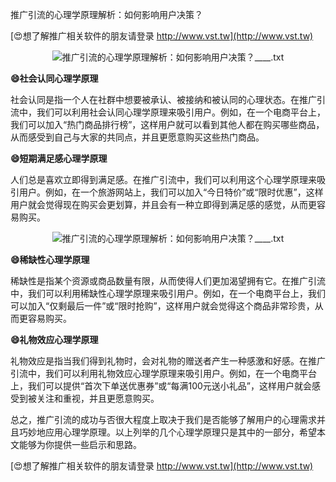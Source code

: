 推广引流的心理学原理解析：如何影响用户决策？

[😍想了解推广相关软件的朋友请登录 http://www.vst.tw](http://www.vst.tw)

 <center><img src="https://vst.tw/MP4/tuiguang/png/1.png" alt="推广引流的心理学原理解析：如何影响用户决策？____.txt"></center>

**😄社会认同心理学原理**

社会认同是指一个人在社群中想要被承认、被接纳和被认同的心理状态。在推广引流中，我们可以利用社会认同心理学原理来吸引用户。例如，在一个电商平台上，我们可以加入“热门商品排行榜”，这样用户就可以看到其他人都在购买哪些商品，从而感受到自己与大家的共同点，并且更愿意购买这些热门商品。

**😄短期满足感心理学原理**

人们总是喜欢立即得到满足感。在推广引流中，我们可以利用这个心理学原理来吸引用户。例如，在一个旅游网站上，我们可以加入“今日特价”或“限时优惠”，这样用户就会觉得现在购买会更划算，并且会有一种立即得到满足感的感觉，从而更容易购买。

 <center><img src="https://vst.tw/MP4/tuiguang/png/1.png" alt="推广引流的心理学原理解析：如何影响用户决策？____.txt"></center>

**😄稀缺性心理学原理**

稀缺性是指某个资源或商品数量有限，从而使得人们更加渴望拥有它。在推广引流中，我们可以利用稀缺性心理学原理来吸引用户。例如，在一个电商平台上，我们可以加入“仅剩最后一件”或“限时抢购”，这样用户就会觉得这个商品非常珍贵，从而更容易购买。

**😄礼物效应心理学原理**

礼物效应是指当我们得到礼物时，会对礼物的赠送者产生一种感激和好感。在推广引流中，我们可以利用礼物效应心理学原理来吸引用户。例如，在一个电商平台上，我们可以提供“首次下单送优惠券”或“每满100元送小礼品”，这样用户就会感受到被关注和重视，并且更愿意购买。

总之，推广引流的成功与否很大程度上取决于我们是否能够了解用户的心理需求并且巧妙地应用心理学原理。以上列举的几个心理学原理只是其中的一部分，希望本文能够为你提供一些启示和思路。

[😍想了解推广相关软件的朋友请登录 http://www.vst.tw](http://www.vst.tw)



